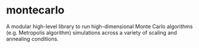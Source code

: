 # montecarlo
A modular high-level library to run high-dimensional Monte Carlo algorithms (e.g. Metropolis algorithm) simulations across a variety of scaling and annealing conditions.
